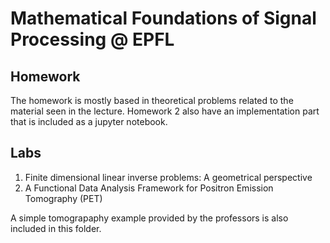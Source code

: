 # Mathematical Foundations of Signal Processing @ EPFL
## Homework
The homework is mostly based in theoretical problems related to the material seen in the lecture.
Homework 2 also have an implementation part that is included as a jupyter notebook.

## Labs
1. Finite dimensional linear inverse problems: A geometrical perspective
2. A Functional Data Analysis Framework for Positron Emission Tomography (PET)

A simple tomograpaphy example provided by the professors is also included in this folder.
